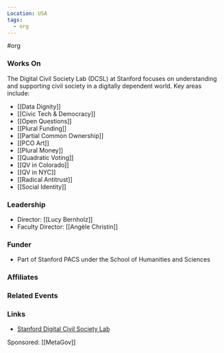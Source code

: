 ```yaml
---
Location: USA
tags:
  - org
---
```

#org

### Works On
The Digital Civil Society Lab (DCSL) at Stanford focuses on understanding and supporting civil society in a digitally dependent world. Key areas include:

- [[Data Dignity]]
- [[Civic Tech & Democracy]]
- [[Open Questions]]
- [[Plural Funding]]
- [[Partial Common Ownership]]
- [[PCO Art]]
- [[Plural Money]]
- [[Quadratic Voting]]
- [[QV in Colorado]]
- [[QV in NYC]]
- [[Radical Antitrust]]
- [[Social Identity]]

### Leadership
- Director: [[Lucy Bernholz]]
- Faculty Director: [[Angèle Christin]]

### Funder
- Part of Stanford PACS under the School of Humanities and Sciences

### Affiliates

### Related Events

### Links
- [Stanford Digital Civil Society Lab](https://pacscenter.stanford.edu/research/digital-civil-society-lab/)


Sponsored: [[MetaGov]]
